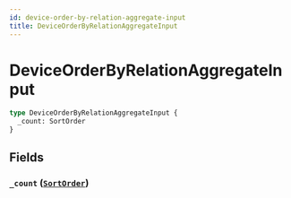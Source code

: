 ```yaml
---
id: device-order-by-relation-aggregate-input
title: DeviceOrderByRelationAggregateInput
---
```


 # DeviceOrderByRelationAggregateInput





```graphql
type DeviceOrderByRelationAggregateInput {
  _count: SortOrder
}
```


## Fields

### `_count` ([`SortOrder`](/enums/sort-order))






